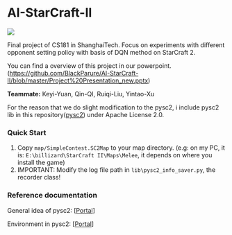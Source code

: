 # AI-StarCraft-II
![](https://github.com/BlackParure/AI-StarCraft-II/blob/master/img/header.png)

Final project of CS181 in ShanghaiTech. Focus on experiments with different opponent setting policy with basis of DQN method on StarCraft 2.

You can find a overview of this project in our powerpoint.(https://github.com/BlackParure/AI-StarCraft-II/blob/master/Project%20Presentation_new.pptx)

**Teammate:** Keyi-Yuan, Qin-QI, Ruiqi-Liu, Yintao-Xu

For the reason that we do slight modification to the pysc2, i include pysc2 lib in this repository([pysc2](https://github.com/deepmind/pysc2)) under Apache License 2.0. 

### **Quick Start**

1. Copy `map/SimpleContest.SC2Map` to your map directory. (e.g: on my PC, it is: `E:\billizard\StarCraft II\Maps\Melee`, it depends on where you install the game)
2. IMPORTANT: Modify the log file path in `lib\pysc2_info_saver.py`, the recorder class! 

### Reference documentation

General idea of pysc2: [[Portal](https://github.com/deepmind/pysc2)]

Environment in pysc2: [[Portal](https://github.com/deepmind/pysc2/blob/master/docs/environment.md)]

